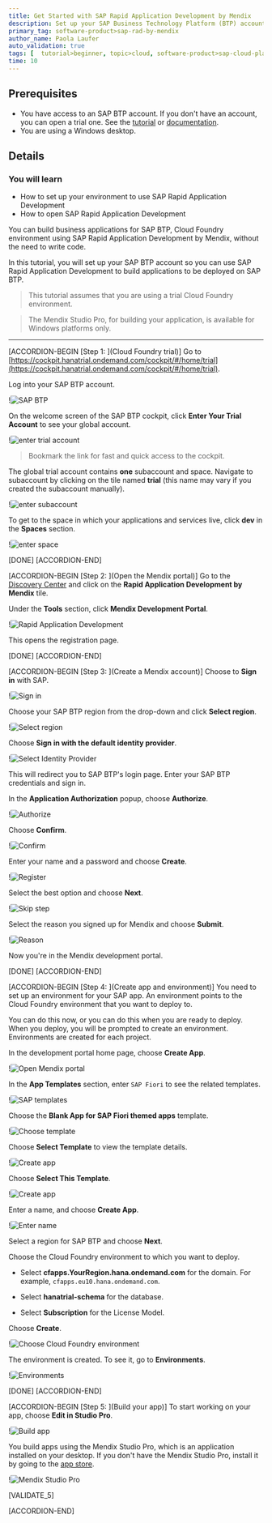 ```yaml
---
title: Get Started with SAP Rapid Application Development by Mendix
description: Set up your SAP Business Technology Platform (BTP) account so you can use SAP Rapid Application Development by Mendix to build applications to be deployed on SAP BTP.
primary_tag: software-product>sap-rad-by-mendix
author_name: Paola Laufer
auto_validation: true
tags: [  tutorial>beginner, topic>cloud, software-product>sap-cloud-platform, software-product>sap-rad-by-mendix  ]
time: 10
---
```


## Prerequisites  
  - You have access to an SAP BTP account. If you don't have an account, you can open a trial one. See the [tutorial](hcp-create-trial-account) or [documentation](https://help.sap.com/viewer/65de2977205c403bbc107264b8eccf4b/Cloud/en-US/d61c2819034b48e68145c45c36acba6e.html#loio42e7e54590424e65969fced1acd47694).
  - You are using a Windows desktop.

## Details  
### You will learn  
- How to set up your environment to use SAP Rapid Application Development
- How to open SAP Rapid Application Development

You can build business applications for SAP BTP, Cloud Foundry environment using SAP Rapid Application Development by Mendix, without the need to write code.

In this tutorial, you will set up your SAP BTP account so you can use SAP Rapid Application Development to build applications to be deployed on SAP BTP.

>This tutorial assumes that you are using a trial Cloud Foundry environment.

> The Mendix Studio Pro, for building your application, is available for Windows platforms only.


---

[ACCORDION-BEGIN [Step 1: ](Cloud Foundry trial)]
Go to [https://cockpit.hanatrial.ondemand.com/cockpit/#/home/trial](https://cockpit.hanatrial.ondemand.com/cockpit/#/home/trial).

Log into your SAP BTP account.

!![SAP BTP](mendix-onboarding-newLogIn.png)

On the welcome screen of the SAP BTP cockpit, click **Enter Your Trial Account** to see your global account.

!![enter trial account](enter-trial.png)
> Bookmark the link for fast and quick access to the cockpit.  

The global trial account contains **one** subaccount and space. Navigate to subaccount by clicking on the tile named **trial** (this name may vary if you created the subaccount manually).

!![enter subaccount](trial-created.png)


To get to the space in which your applications and services live, click **dev** in the **Spaces** section.

!![enter space](sub-account.png)


[DONE]
[ACCORDION-END]


[ACCORDION-BEGIN [Step 2: ](Open the Mendix portal)]
Go to the [Discovery Center](https://discovery-center.cloud.sap/#/servicessearch/mendix) and click on the **Rapid Application Development by Mendix** tile.

Under the **Tools** section, click **Mendix Development Portal**.


!![Rapid Application Development](mendix_disco.png)


This opens the registration page.

[DONE]
[ACCORDION-END]


[ACCORDION-BEGIN [Step 3: ](Create a Mendix account)]
Choose to **Sign in** with SAP.

!![Sign in](signin2.png)



Choose your SAP BTP region from the drop-down and click **Select region**.

!![Select region](ChooseRegion.png)

Choose **Sign in with the default identity provider**.

!![Select Identity Provider](IDProvider.png)

This will redirect you to SAP BTP's login page. Enter your SAP BTP credentials and sign in.

In the **Application Authorization** popup, choose **Authorize**.

!![Authorize](mendixSAPAuthorize-New.png)

Choose **Confirm**.

!![Confirm](mendixConfirm-New.png)

Enter your name and a password and choose **Create**.

!![Register](mendixCreateUser-New.png)

Select the best option and choose **Next**.

!![Skip step](mendixSkipStep-New.png)

Select the reason you signed up for Mendix and choose **Submit**.

!![Reason](mendixReason-New.png)

Now you're in the Mendix development portal.

[DONE]
[ACCORDION-END]

[ACCORDION-BEGIN [Step 4: ](Create app and environment)]
You need to set up an environment for your SAP app. An environment points to the Cloud Foundry environment that you want to deploy to.

You can do this now, or you can do this when you are ready to deploy. When you deploy, you will be prompted to create an environment. Environments are created for each project.

In the development portal home page, choose **Create App**.

!![Open Mendix portal](mendix-onboarding7-New.png)

In the **App Templates** section, enter `SAP Fiori` to see the related templates.

!![SAP templates](StartingPoint.png)

Choose the **Blank App for SAP Fiori themed apps** template.

!![Choose template](select-template.png)

Choose **Select Template** to view the template details.

!![Create app](open-details.png)

Choose **Select This Template**.

!![Create app](see-details.png)

Enter a name, and choose **Create App**.

!![Enter name](add-name1.png)

Select a region for SAP BTP and choose **Next**.

Choose the Cloud Foundry environment to which you want to deploy.

- Select **cfapps.YourRegion.hana.ondemand.com** for the domain.  For example, `cfapps.eu10.hana.ondemand.com`.

-	Select **hanatrial-schema** for the database.

- Select **Subscription** for the License Model.

Choose **Create**.

!![Choose Cloud Foundry environment](CreateDev.png)

The environment is created. To see it, go to **Environments**.

!![Environments](mendix-onboarding13b-new.png)

[DONE]
[ACCORDION-END]


[ACCORDION-BEGIN [Step 5: ](Build your app)]
To start working on your app, choose **Edit in Studio Pro**.

!![Build app](EditInMendixPro.png)

You build apps using the Mendix Studio Pro, which is an application installed on your desktop. If you don't have the Mendix Studio Pro, install it by going to the [app store](https://appstore.home.mendix.com/link/modeler/).

!![Mendix Studio Pro](mendixModeler.png)


[VALIDATE_5]

[ACCORDION-END]
